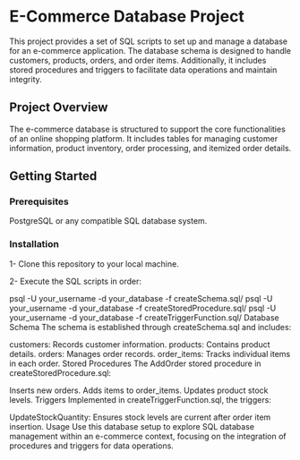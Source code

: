 # E-Commerce Database Project
This project provides a set of SQL scripts to set up and manage a database for an e-commerce application. The database schema is designed to handle customers, products, orders, and order items. Additionally, it includes stored procedures and triggers to facilitate data operations and maintain integrity.

## Project Overview
The e-commerce database is structured to support the core functionalities of an online shopping platform. It includes tables for managing customer information, product inventory, order processing, and itemized order details.

## Getting Started
### Prerequisites
PostgreSQL or any compatible SQL database system.
### Installation
1- Clone this repository to your local machine.

2- Execute the SQL scripts in order:

 psql -U your_username -d your_database -f createSchema.sql/
 psql -U your_username -d your_database -f createStoredProcedure.sql/
 psql -U your_username -d your_database -f createTriggerFunction.sql/
Database Schema
The schema is established through createSchema.sql and includes:

customers: Records customer information.
products: Contains product details.
orders: Manages order records.
order_items: Tracks individual items in each order.
Stored Procedures
The AddOrder stored procedure in createStoredProcedure.sql:

Inserts new orders.
Adds items to order_items.
Updates product stock levels.
Triggers
Implemented in createTriggerFunction.sql, the triggers:

UpdateStockQuantity: Ensures stock levels are current after order item insertion.
Usage
Use this database setup to explore SQL database management within an e-commerce context, focusing on the integration of procedures and triggers for data operations.
